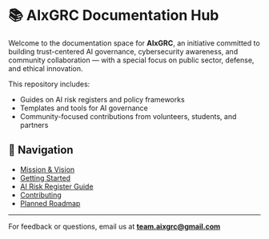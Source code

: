 # 📚 AIxGRC Documentation Hub

Welcome to the documentation space for **AIxGRC**, an initiative committed to building trust-centered AI governance, cybersecurity awareness, and community collaboration — with a special focus on public sector, defense, and ethical innovation.

This repository includes:
- Guides on AI risk registers and policy frameworks
- Templates and tools for AI governance
- Community-focused contributions from volunteers, students, and partners

## 🧭 Navigation

- [Mission & Vision](./mission-vision.md)
- [Getting Started](./getting-started.md)
- [AI Risk Register Guide](./ai-risk-register-guide.md)
- [Contributing](./contributing.md)
- [Planned Roadmap](./roadmap.md)

---

For feedback or questions, email us at **team.aixgrc@gmail.com**
